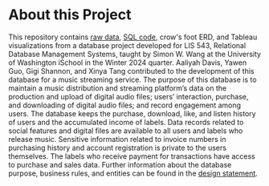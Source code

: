 # About this Project
This repository contains [raw data](https://github.com/aaliyah808/Streaming-Database_Team3/tree/d0715511ba6dcf396dcaa9fde891681561d7e7f1/rawValues), [SQL code](https://github.com/aaliyah808/Streaming-Database_Team3/tree/cfb552d463f1724d5f0812f4a088f086c4ecfc8f/code), crow's foot ERD, and Tableau visualizations from a database project developed for LIS 543, Relational Database Management Systems, taught by Simon W. Wang at the University of Washington iSchool in the Winter 2024 quarter. Aaliyah Davis, Yawen Guo, Gigi Shannon, and Xinya Tang contributed to the development of this database for a music streaming service. The purpose of this database is to maintain a music distribution and streaming platform’s data on the production and upload of digital audio files; users’ interaction, purchase, and downloading of digital audio files; and record engagement among users. The database keeps the purchase, download, like, and listen history of users and the accumulated income of labels. Data records related to social features and digital files are available to all users and labels who release music. Sensitive information related to invoice numbers in purchasing history and account registration is private to the users themselves. The labels who receive payment for transactions have access to purchase and sales data. Further information about the database purpose, business rules, and entities can be found in the [design statement](https://github.com/aaliyah808/Streaming-Database_Team3/blob/main/designDocumentation/README.md#database-design-statement).
 
